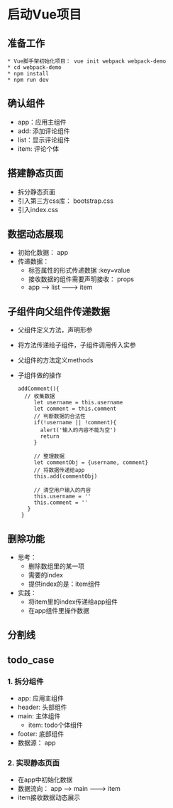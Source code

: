# 启动Vue项目
## 准备工作
  
    * Vue脚手架初始化项目： vue init webpack webpack-demo
    * cd webpack-demo
    * npm install
    * npm run dev
## 确认组件
  * app：应用主组件
  * add: 添加评论组件
  * list：显示评论组件
  * item: 评论个体
## 搭建静态页面
  * 拆分静态页面
  * 引入第三方css库： bootstrap.css
  * 引入index.css
## 数据动态展现
  * 初始化数据： app
  * 传递数据：
    - 标签属性的形式传递数据 :key=value
    - 接收数据的组件需要声明接收： props
    - app --> list ---> item
## 子组件向父组件传递数据
  * 父组件定义方法，声明形参
  * 将方法传递给子组件，子组件调用传入实参
  * 父组件的方法定义methods
  * 子组件做的操作
  
        addComment(){
          // 收集数据
             let username = this.username
             let comment = this.comment
             // 判断数据的合法性
             if(!username || !comment){
               alert('输入的内容不能为空')
               return
             }
     
             // 整理数据
             let commentObj = {username, comment}
             // 将数据传递给app
             this.add(commentObj)
     
             // 清空用户输入的内容
             this.username = ''
             this.comment = ''
           }
         }
## 删除功能
  * 思考： 
    - 删除数组里的某一项
    - 需要的index
    - 提供index的是：item组件
  * 实践： 
    - 将item里的index传递给app组件
    - 在app组件里操作数据
## 分割线
## todo_case
### 1. 拆分组件
  * app: 应用主组件
  * header: 头部组件
  * main: 主体组件
    * item: todo个体组件
  * footer: 底部组件
  * 数据源： app
### 2. 实现静态页面
  * 在app中初始化数据
  * 数据流向： app --> main ---> item
  * item接收数据动态展示
  